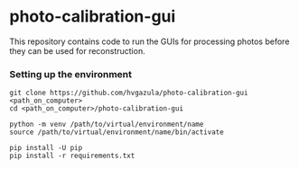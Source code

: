 # photo-calibration-gui
This repository contains code to run the GUIs for processing photos before they
can be used for reconstruction.

### Setting up the environment
```
git clone https://github.com/hvgazula/photo-calibration-gui <path_on_computer>
cd <path_on_computer>/photo-calibration-gui

python -m venv /path/to/virtual/environment/name
source /path/to/virtual/environment/name/bin/activate

pip install -U pip
pip install -r requirements.txt
```

